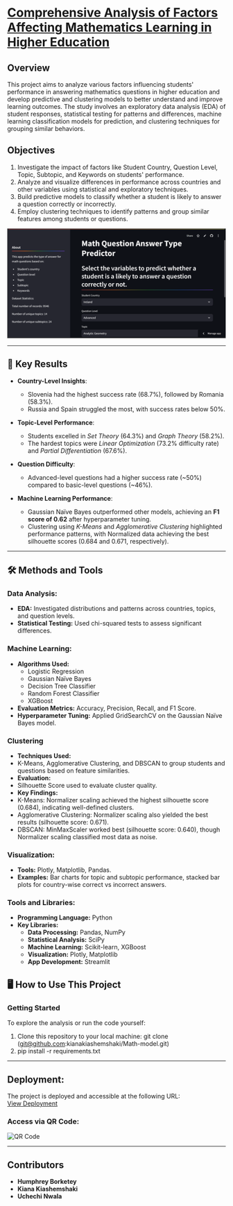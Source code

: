 # [Comprehensive Analysis of Factors Affecting Mathematics Learning in Higher Education](https://result-answer.streamlit.app/ "Comprehensive Analysis of Factors Affecting Mathematics Learning in Higher Education")


## Overview
This project aims to analyze various factors influencing students' performance in answering mathematics questions in higher education and develop predictive and clustering models to better understand and improve learning outcomes. The study involves an exploratory data analysis (EDA) of student responses, statistical testing for patterns and differences, machine learning classification models for prediction, and clustering techniques for grouping similar behaviors.

## Objectives
1. Investigate the impact of factors like Student Country, Question Level, Topic, Subtopic, and Keywords on students' performance.
2. Analyze and visualize differences in performance across countries and other variables using statistical and exploratory techniques.
3. Build predictive models to classify whether a student is likely to answer a question correctly or incorrectly.
4. Employ clustering techniques to identify patterns and group similar features among students or questions.

![Project Overview](overview.png "Overview of the Project")

---

## 🚀 Key Results

- **Country-Level Insights**:  
  - Slovenia had the highest success rate (68.7%), followed by Romania (58.3%).  
  - Russia and Spain struggled the most, with success rates below 50%.

- **Topic-Level Performance**:  
  - Students excelled in *Set Theory* (64.3%) and *Graph Theory* (58.2%).  
  - The hardest topics were *Linear Optimization* (73.2% difficulty rate) and *Partial Differentiation* (67.6%).

- **Question Difficulty**:  
  - Advanced-level questions had a higher success rate (~50%) compared to basic-level questions (~46%).

- **Machine Learning Performance**:  
  - Gaussian Naïve Bayes outperformed other models, achieving an **F1 score of 0.62** after hyperparameter tuning.  
  - Clustering using *K-Means* and *Agglomerative Clustering* highlighted performance patterns, with Normalized data achieving the best silhouette scores (0.684 and 0.671, respectively).

---

## 🛠 Methods and Tools
### Data Analysis:
- **EDA:** Investigated distributions and patterns across countries, topics, and question levels.
- **Statistical Testing:** Used chi-squared tests to assess significant differences.

### Machine Learning:
- **Algorithms Used:** 
  - Logistic Regression
  - Gaussian Naïve Bayes
  - Decision Tree Classifier
  - Random Forest Classifier
  - XGBoost
- **Evaluation Metrics:** Accuracy, Precision, Recall, and F1 Score.
- **Hyperparameter Tuning:** Applied GridSearchCV on the Gaussian Naïve Bayes model.

### Clustering
- **Techniques Used:**
 - K-Means, Agglomerative Clustering, and DBSCAN to group students and questions based on feature similarities.
 - **Evaluation:**
 - Silhouette Score used to evaluate cluster quality.
 - **Key Findings:**
 - K-Means: Normalizer scaling achieved the highest silhouette score (0.684), indicating well-defined clusters.
 - Agglomerative Clustering: Normalizer scaling also yielded the best results (silhouette score: 0.671).
 - DBSCAN: MinMaxScaler worked best (silhouette score: 0.640), though Normalizer scaling classified most data as noise.

### Visualization:
- **Tools:** Plotly, Matplotlib, Pandas.
- **Examples:** Bar charts for topic and subtopic performance, stacked bar plots for country-wise correct vs incorrect answers.

### Tools and Libraries:
- **Programming Language:** Python
- **Key Libraries:** 
  - **Data Processing:** Pandas, NumPy
  - **Statistical Analysis:** SciPy
  - **Machine Learning:** Scikit-learn, XGBoost
  - **Visualization:** Plotly, Matplotlib
  - **App Development:** Streamlit

## 🖥 How to Use This Project
### Getting Started
To explore the analysis or run the code yourself:

1. Clone this repository to your local machine:
   git clone (git@github.com:kianakiashemshaki/Math-model.git)
2. pip install -r requirements.txt
   
---

## **Deployment**:
The project is deployed and accessible at the following URL:  
[View Deployment](https://result-answer.streamlit.app/)

### **Access via QR Code**:
<img src="../images/frame.png" alt="QR Code" width="200" />

--- 
## Contributors

- **Humphrey Borketey**
- **Kiana Kiashemshaki**
- **Uchechi Nwala**



